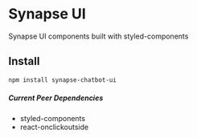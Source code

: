 # Synapse UI
Synapse UI components built with styled-components


## Install

```sh
npm install synapse-chatbot-ui
```

##### Current Peer Dependencies

- styled-components
- react-onclickoutside



